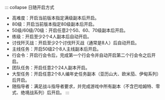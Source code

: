 ::: collapse 日随开启方式
- 高难度：开启当前版本指定满级副本后开启。
- 80级：开启当前版本指定80级副本后开启。
- 50级/60级/70级：开启任意2个50、60、70级副本后开启。
- 练级：开启至少2个4人副本后自动开启。
- 讨伐歼灭战：开启至少2个讨伐歼灭战（通常是8人）后自动开启。
- 主线任务：开启50级2个8人主线副本后开启。
- 行会令：开启行会令后，完成第一个行会令并自动开启第二个行会令之后开启。
- 团队任务：开启任意2个24人副本开启。
- 大型任务：开启任意2个8人编年史任务副本（亚历山大、欧米茄、伊甸系列）后开启。
- 随指导者：满足战斗指导者要求，并完成游戏中所有副本（不含巴哈姆特、零式、绝境战系列）后开启。
:::